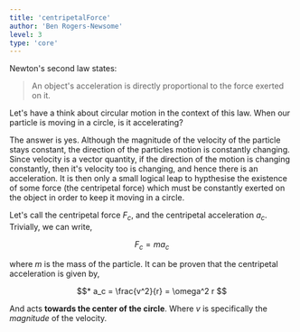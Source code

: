 ```yaml
---
title: 'centripetalForce'
author: 'Ben Rogers-Newsome'
level: 3
type: 'core'
---
```


Newton's second law states:

> An object's acceleration is directly proportional to the force exerted on it.

Let's have a think about circular motion in the context of this law. When our particle is moving in a circle, is it accelerating?

The answer is yes. Although the magnitude of the velocity of the particle stays constant, the direction of the particles motion is constantly changing. Since velocity is a vector quantity, if the direction of the motion is changing constantly, then it's velocity too is changing, and hence there is an acceleration. It is then only a small logical leap to hypthesise the existence of some force (the centripetal force) which must be constantly exerted on the object in order to keep it moving in a circle.

Let's call the centripetal force $F_c$, and the centripetal acceleration $a_c$. Trivially, we can write,

$$
	F_c = ma_c
$$

where $m$ is the mass of the particle. It can be proven that the centripetal acceleration is given by,

$$*
	a_c = \frac{v^2}{r} = \omega^2 r
$$

And acts **towards the center of the circle**. Where $v$ is specifically the *magnitude* of the velocity.
